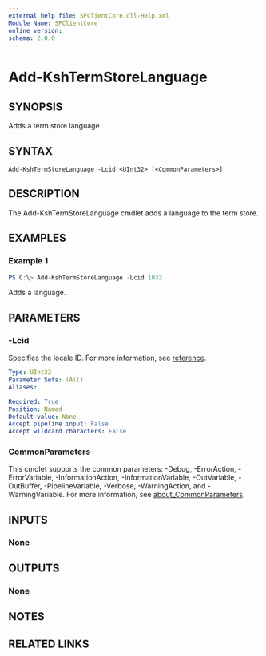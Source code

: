 ```yaml
---
external help file: SPClientCore.dll-Help.xml
Module Name: SPClientCore
online version:
schema: 2.0.0
---
```


# Add-KshTermStoreLanguage

## SYNOPSIS
Adds a term store language.

## SYNTAX

```
Add-KshTermStoreLanguage -Lcid <UInt32> [<CommonParameters>]
```

## DESCRIPTION
The Add-KshTermStoreLanguage cmdlet adds a language to the term store.

## EXAMPLES

### Example 1
```powershell
PS C:\> Add-KshTermStoreLanguage -Lcid 1033
```

Adds a language.

## PARAMETERS

### -Lcid
Specifies the locale ID.
For more information, see [reference](https://docs.microsoft.com/ja-jp/openspecs/windows_protocols/ms-lcid/70feba9f-294e-491e-b6eb-56532684c37f).

```yaml
Type: UInt32
Parameter Sets: (All)
Aliases:

Required: True
Position: Named
Default value: None
Accept pipeline input: False
Accept wildcard characters: False
```

### CommonParameters
This cmdlet supports the common parameters: -Debug, -ErrorAction, -ErrorVariable, -InformationAction, -InformationVariable, -OutVariable, -OutBuffer, -PipelineVariable, -Verbose, -WarningAction, and -WarningVariable. For more information, see [about_CommonParameters](http://go.microsoft.com/fwlink/?LinkID=113216).

## INPUTS

### None

## OUTPUTS

### None

## NOTES

## RELATED LINKS
